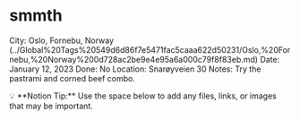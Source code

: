 # smmth

City: Oslo, Fornebu, Norway (../Global%20Tags%20549d6d86f7e5471fac5caaa622d50231/Oslo,%20Fornebu,%20Norway%200d728ac2be9e4e95a6a000c79f8f83eb.md)
Date: January 12, 2023
Done: No
Location: Snarøyveien 30
Notes: Try the pastrami and corned beef combo.

<aside>
💡 **Notion Tip:** Use the space below to add any files, links, or images that may be important.

</aside>